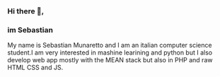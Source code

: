 ### Hi there 👋,
### im Sebastian

My name is Sebastian Munaretto and I am an italian computer science student.I am very interested in mashine learining and python but I also develop web app mostly with the MEAN stack but also in PHP and raw HTML CSS and JS.


<!--
**SebastianMunaretto/SebastianMunaretto** is a ✨ _special_ ✨ repository because its `README.md` (this file) appears on your GitHub profile.

Here are some ideas to get you started:

- 🔭 I’m currently working on ...
- 🌱 I’m currently learning ...
- 👯 I’m looking to collaborate on ...
- 🤔 I’m looking for help with ...
- 💬 Ask me about ...
- 📫 How to reach me: ...
- 😄 Pronouns: ...
- ⚡ Fun fact: ...
-->
